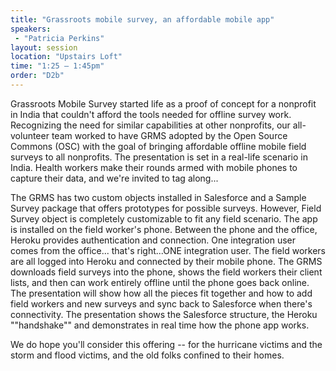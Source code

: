 ```yaml
---
title: "Grassroots mobile survey, an affordable mobile app"
speakers:
 - "Patricia Perkins"
layout: session
location: "Upstairs Loft"
time: "1:25 — 1:45pm"
order: "D2b"
---
```


Grassroots Mobile Survey started life as a proof of concept for a nonprofit in India that couldn't afford the tools needed for offline survey work. Recognizing the need for similar capabilities at other nonprofits, our all-volunteer team worked to have GRMS adopted by the Open Source Commons (OSC) with the goal of bringing affordable offline mobile field surveys to all nonprofits. The presentation is set in a real-life scenario in India. Health workers make their rounds armed with mobile phones to capture their data, and we're invited to tag along...

The GRMS has two custom objects installed in Salesforce and a Sample Survey package that offers prototypes for possible surveys. However, Field Survey object is completely customizable to fit any field scenario. The app is installed on the field worker's phone. Between the phone and the office, Heroku provides authentication and connection. One integration user comes from the office... that's right...ONE integration user. The field workers are all logged into Heroku and connected by their mobile phone. The GRMS downloads field surveys into the phone, shows the field workers their client lists, and then can work entirely offline until the phone goes back online. The presentation will show how all the pieces fit together and how to add field workers and new surveys and sync back to Salesforce when there's connectivity. The presentation shows the Salesforce structure, the Heroku ""handshake"" and demonstrates in real time how the phone app works.

We do hope you'll consider this offering -- for the hurricane victims and the storm and flood victims, and the old folks confined to their homes.